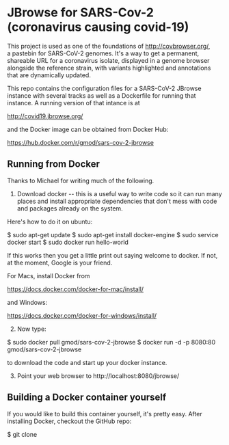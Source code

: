 # JBrowse for SARS-Cov-2 (coronavirus causing covid-19)

This project is used as one of the foundations of http://covbrowser.org/,  
a pastebin for SARS-CoV-2 genomes. It's a way to get a permanent, shareable
URL for a coronavirus isolate, displayed in a genome browser alongside the
reference strain, with variants highlighted and annotations that are
dynamically updated.

This repo contains the configuration files for a SARS-CoV-2 JBrowse instance
with several tracks as well as a Dockerfile for running that instance. A 
running version of that intance is at

  http://covid19.jbrowse.org/

and the Docker image can be obtained from Docker Hub:

  https://hub.docker.com/r/gmod/sars-cov-2-jbrowse

## Running from Docker

Thanks to Michael for writing much of the following.

1) Download docker -- this is a useful way to write code so it can run many places and install appropriate dependencies that don't mess with code and packages already on the system.

Here's how to do it on ubuntu:

  $ sudo apt-get update
  $ sudo apt-get install docker-engine
  $ sudo service docker start
  $ sudo docker run hello-world

If this works then you get a little print out saying welcome to docker. If not, at the moment, Google is your friend.

For Macs, install Docker from 

  https://docs.docker.com/docker-for-mac/install/

and Windows:

  https://docs.docker.com/docker-for-windows/install/

2) Now type:

  $ sudo docker pull gmod/sars-cov-2-jbrowse
  $ docker run -d -p 8080:80 gmod/sars-cov-2-jbrowse

to download the code and start up your docker instance.

3) Point your web browser to http://localhost:8080/jbrowse/ 

## Building a Docker container yourself

If you would like to build this container yourself, it's pretty easy.
After installing Docker, checkout the GitHub repo:

  $ git clone 

